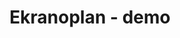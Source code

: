 ---
layout: album
title: Ekranoplan - demo
description: demo
modified: 2015-01-06
tags: [doom, d-beat, sludge, germany]
comments: false
share: false
link: http://ekranoplandoomgrind.bandcamp.com/releases
albumid: 547498753
facebook: https://www.facebook.com/ekranoplanband
bandcamp: http://ekranoplandoomgrind.bandcamp.com/releases
myspace:
image:
  feature: content/ekranoplan/logo.jpg
---